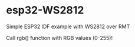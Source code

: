 # esp32-WS2812
Simple ESP32 IDF example with WS2812 over RMT

Call rgb() function with RGB values (0-255)!
